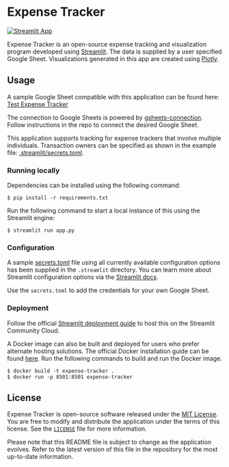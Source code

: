 # Expense Tracker

[![Streamlit App](https://static.streamlit.io/badges/streamlit_badge_black_white.svg)](https://expense-tracker-demo.streamlit.app/)

Expense Tracker is an open-source expense tracking and visualization program developed using [Streamlit](https://streamlit.io/). The data is supplied by a user specified Google Sheet. Visualizations generated in this app are created using [Plotly](https://plotly.com/python/).

## Usage

A sample Google Sheet compatible with this application can be found here:
[Test Expense Tracker](https://docs.google.com/spreadsheets/d/1QGq30uszyxQzAoARVy4pZE0LElwIuXXMbFc5g4ftjVk)

The connection to Google Sheets is powered by [gsheets-connection](https://github.com/streamlit/gsheets-connection). Follow instructions in the repo to connect the desired Google Sheet.

This application supports tracking for expense trackers that involve multiple individuals. Transaction owners can be specified as shown in the example file: [.streamlit/secrets.toml](.streamlit/secrets.toml).

### Running locally

Dependencies can be installed using the following command:

```shell
$ pip install -r requirements.txt
```

Run the following command to start a local instance of this using the Streamlit engine:
```shell
$ streamlit run app.py
```

### Configuration

A sample [secrets.toml](.streamlit/secrets.toml) file using all currently available configuration options has been supplied in the `.streamlit` directory. You can learn more about Streamlit configuration options via the [Streamlit docs](https://docs.streamlit.io/library/advanced-features/configuration).

Use the `secrets.toml` to add the credentials for your own Google Sheet.

### Deployment

Follow the official [Streamlit deployment guide](https://docs.streamlit.io/streamlit-community-cloud/deploy-your-app) to host this on the Streamlit Community Cloud.

A Docker image can also be built and deployed for users who prefer alternate hosting solutions. The official Docker installation guide can be found [here](https://docs.docker.com/installation/). Run the following commands to build and run the Docker image.

```shell
$ docker build -t expense-tracker .
$ docker run -p 8501:8501 expense-tracker
```

## License

Expense Tracker is open-source software released under the [MIT License](https://opensource.org/licenses/MIT). You are free to modify and distribute the application under the terms of this license. See the [`LICENSE`](./LICENSE) file for more information.

Please note that this README file is subject to change as the application evolves. Refer to the latest version of this file in the repository for the most up-to-date information.
